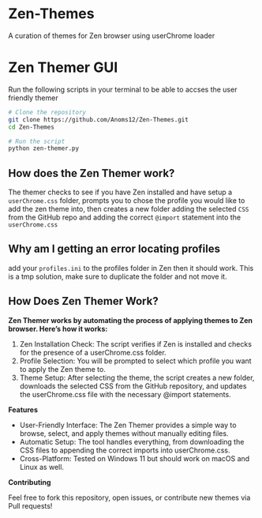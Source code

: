 # Zen-Themes
A curation of themes for Zen browser using userChrome loader


# Zen Themer GUI
Run the following scripts in your terminal to be able to accses the user friendly themer

```bash
# Clone the repository
git clone https://github.com/Anoms12/Zen-Themes.git
cd Zen-Themes

# Run the script
python zen-themer.py
```

## How does the Zen Themer work?
The themer checks to see if you have Zen installed and have setup a `userChrome.css` folder, prompts you to chose the profile you would like to add the zen theme into, then creates a new folder adding the selected `CSS` from the GitHub repo and adding the correct `@import` statement into the `userChrome.css`

## Why am I getting an error locating profiles
add your `profiles.ini` to the profiles folder in Zen then it should work. This is a tmp solution, make sure to duplicate the folder and not move it.

## How Does Zen Themer Work?

**Zen Themer works by automating the process of applying themes to Zen browser. Here’s how it works:**

   1. Zen Installation Check: The script verifies if Zen is installed and checks for the presence of a userChrome.css folder.
   1. Profile Selection: You will be prompted to select which profile you want to apply the Zen theme to.
   1. Theme Setup: After selecting the theme, the script creates a new folder, downloads the selected CSS from the GitHub repository, and updates the userChrome.css file with the necessary @import statements.

**Features**

  * User-Friendly Interface: The Zen Themer provides a simple way to browse, select, and apply themes without manually editing files.
   * Automatic Setup: The tool handles everything, from downloading the CSS files to appending the correct imports into userChrome.css.
   * Cross-Platform: Tested on Windows 11 but should work on macOS and Linux as well.

**Contributing**

Feel free to fork this repository, open issues, or contribute new themes via Pull requests!
